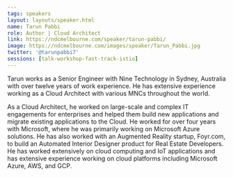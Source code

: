 ```yaml
---
tags: speakers
layout: layouts/speaker.html
name: Tarun Pabbi
role: Author | Cloud Architect
link: https://ndcmelbourne.com/speaker/tarun-pabbi/
image: https://ndcmelbourne.com/images/speaker/Tarun_Pabbi.jpg
twitter: '@tarunpabbi7'
sessions: [talk-workshop-fast-track-istio]
---
```

Tarun works as a Senior Engineer with Nine Technology in Sydney, Australia with over twelve years of work experience. He has extensive experience working as a Cloud Architect with various MNCs throughout the world.

As a Cloud Architect, he worked on large-scale and complex IT engagements for enterprises and helped them build new applications and migrate existing applications to the Cloud. He worked for over four years with Microsoft, where he was primarily working on Microsoft Azure solutions. He has also worked with an Augmented Reality startup, Foyr.com, to build an Automated Interior Designer product for Real Estate Developers. He has worked extensively on cloud computing and IoT applications and has extensive experience working on cloud platforms including Microsoft Azure, AWS, and GCP.